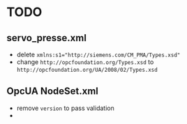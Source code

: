 # TODO

## servo_presse.xml
* delete `xmlns:s1="http://siemens.com/CM_PMA/Types.xsd"`
* change `http://opcfoundation.org/Types.xsd` to `http://opcfoundation.org/UA/2008/02/Types.xsd`


## OpcUA NodeSet.xml
* remove `version` to pass validation
* 